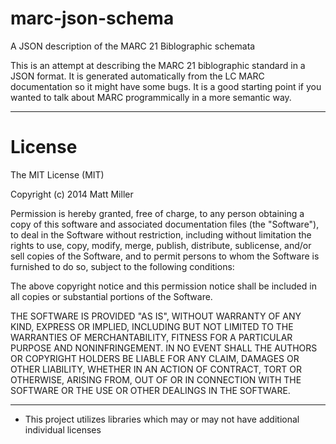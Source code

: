 marc-json-schema
================

A JSON description of the MARC 21 Biblographic schemata


This is an attempt at describing the MARC 21 biblographic standard in a JSON format. It is generated automatically from the LC MARC documentation so it might have some bugs. It is a good starting point if you wanted to talk about MARC programmically in a more semantic way.


---

License
====
The MIT License (MIT)

Copyright (c) 2014 Matt Miller

Permission is hereby granted, free of charge, to any person obtaining a copy
of this software and associated documentation files (the "Software"), to deal
in the Software without restriction, including without limitation the rights
to use, copy, modify, merge, publish, distribute, sublicense, and/or sell
copies of the Software, and to permit persons to whom the Software is
furnished to do so, subject to the following conditions:

The above copyright notice and this permission notice shall be included in
all copies or substantial portions of the Software.

THE SOFTWARE IS PROVIDED "AS IS", WITHOUT WARRANTY OF ANY KIND, EXPRESS OR
IMPLIED, INCLUDING BUT NOT LIMITED TO THE WARRANTIES OF MERCHANTABILITY,
FITNESS FOR A PARTICULAR PURPOSE AND NONINFRINGEMENT. IN NO EVENT SHALL THE
AUTHORS OR COPYRIGHT HOLDERS BE LIABLE FOR ANY CLAIM, DAMAGES OR OTHER
LIABILITY, WHETHER IN AN ACTION OF CONTRACT, TORT OR OTHERWISE, ARISING FROM,
OUT OF OR IN CONNECTION WITH THE SOFTWARE OR THE USE OR OTHER DEALINGS IN
THE SOFTWARE.

---
* This project utilizes libraries which may or may not have additional individual licenses
